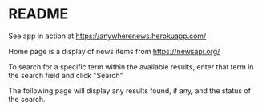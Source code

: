 # README

See app in action at https://anywherenews.herokuapp.com/

Home page is a display of news items from https://newsapi.org/

To search for a specific term within the available results, enter that term in the search field and click "Search"

The following page will display any results found, if any, and the status of the search. 